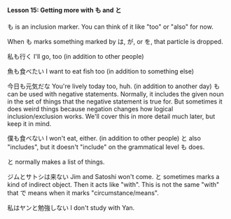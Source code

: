 
#### Lesson 15: Getting more with も and と


も is an inclusion marker. You can think of it like "too" or "also" for now.


When も marks something marked by は, が, or を, that particle is dropped.


私も行く I'll go, too (in addition to other people)  

魚も食べたい I want to eat fish too (in addition to something else)  

今日も元気だな You're lively today too, huh. (in addition to another day)
も can be used with negative statements. Normally, it includes the given noun in the set of things that the negative statement is true for. But sometimes it does weird things because negation changes how logical inclusion/exclusion works. We'll cover this in more detail much later, but keep it in mind.


僕も食べない I won't eat, either. (in addition to other people)
と also "includes", but it doesn't "include" on the grammatical level も does.


と normally makes a list of things.


ジムとサトシは来ない Jim and Satoshi won't come.
と sometimes marks a kind of indirect object. Then it acts like "with". This is not the same "with" that で means when it marks "circumstance/means".


私はヤンと勉強しない I don't study with Yan.
